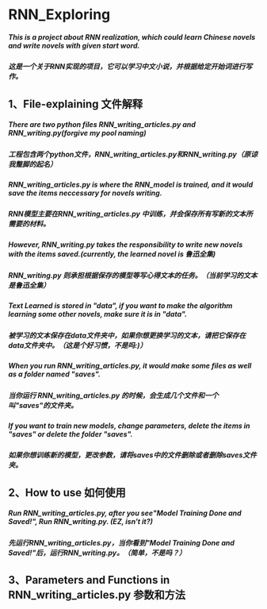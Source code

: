 # RNN_Exploring
##### This is a project about RNN realization, which could learn Chinese novels and write novels with given start word.
##### 这是一个关于RNN实现的项目，它可以学习中文小说，并根据给定开始词进行写作。

## 1、File-explaining 文件解释
##### There are two python files RNN_writing_articles.py and RNN_writing.py(forgive my pool naming)
##### 工程包含两个python文件，RNN_writing_articles.py和RNN_writing.py（原谅我蹩脚的起名）
##### RNN_writing_articles.py is where the RNN_model is trained, and it would save the items neccessary for novels writing.
##### RNN模型主要在RNN_writing_articles.py 中训练，并会保存所有写新的文本所需要的材料。
##### However, RNN_writing.py takes the responsibility to write new novels with the items saved.(currently, the learned novel is 鲁迅全集)
##### RNN_writing.py 则承担根据保存的模型等写心得文本的任务。（当前学习的文本是鲁迅全集）
##### Text Learned is stored in "data", if you want to make the algorithm learning some other novels, make sure it is in "data".
##### 被学习的文本保存在data文件夹中，如果你想更换学习的文本，请把它保存在data文件夹中。（这是个好习惯，不是吗:)）
##### When you run RNN_writing_articles.py, it would make some files as well as a folder named "saves".
##### 当你运行 RNN_writing_articles.py 的时候，会生成几个文件和一个叫"saves"的文件夹。
##### If you want to train new models, change parameters, delete the items in "saves" or delete the folder "saves".
##### 如果你想训练新的模型，更改参数，请将saves中的文件删除或者删除saves文件夹。

## 2、How to use 如何使用
##### Run RNN_writing_articles.py, after you see"Model Training Done and Saved!", Run RNN_writing.py. (EZ, isn't it?)
##### 先运行RNN_writing_articles.py，当你看到"Model Training Done and Saved!"后，运行RNN_writing.py。（简单，不是吗？）

## 3、Parameters and Functions in RNN_writing_articles.py 参数和方法
#####
